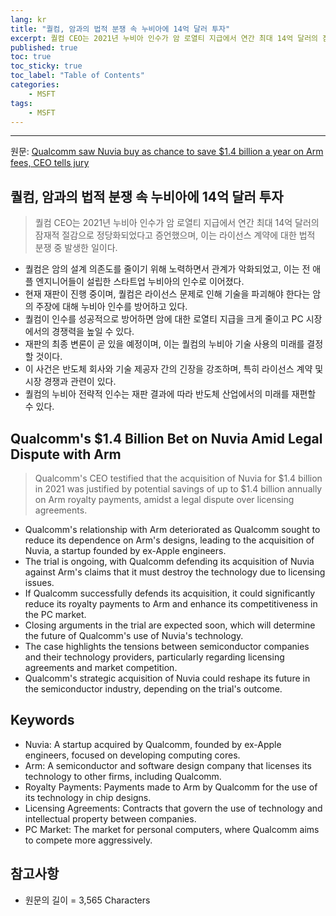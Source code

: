 ```yaml
---
lang: kr
title: "퀄컴, 암과의 법적 분쟁 속 누비아에 14억 달러 투자"
excerpt: 퀄컴 CEO는 2021년 누비아 인수가 암 로열티 지급에서 연간 최대 14억 달러의 잠재적 절감으로 정당화되었다고 증언했으며, 이는 라이선스 계약에 대한 법적 분쟁 중 발생한 일이다.
published: true
toc: true
toc_sticky: true
toc_label: "Table of Contents"
categories:
    - MSFT
tags:
    - MSFT
---
```


---

  원문: [Qualcomm saw Nuvia buy as chance to save $1.4 billion a year on Arm fees, CEO tells jury](https://www.investing.com/news/stock-market-news/qualcomm-saw-nuvia-buy-as-chance-to-save-14-billion-a-year-on-arm-fees-ceo-tells-jury-3780773)

## 퀄컴, 암과의 법적 분쟁 속 누비아에 14억 달러 투자

> 퀄컴 CEO는 2021년 누비아 인수가 암 로열티 지급에서 연간 최대 14억 달러의 잠재적 절감으로 정당화되었다고 증언했으며, 이는 라이선스 계약에 대한 법적 분쟁 중 발생한 일이다.


- 퀄컴은 암의 설계 의존도를 줄이기 위해 노력하면서 관계가 악화되었고, 이는 전 애플 엔지니어들이 설립한 스타트업 누비아의 인수로 이어졌다.
- 현재 재판이 진행 중이며, 퀄컴은 라이선스 문제로 인해 기술을 파괴해야 한다는 암의 주장에 대해 누비아 인수를 방어하고 있다.
- 퀄컴이 인수를 성공적으로 방어하면 암에 대한 로열티 지급을 크게 줄이고 PC 시장에서의 경쟁력을 높일 수 있다.
- 재판의 최종 변론이 곧 있을 예정이며, 이는 퀄컴의 누비아 기술 사용의 미래를 결정할 것이다.
- 이 사건은 반도체 회사와 기술 제공자 간의 긴장을 강조하며, 특히 라이선스 계약 및 시장 경쟁과 관련이 있다.
- 퀄컴의 누비아 전략적 인수는 재판 결과에 따라 반도체 산업에서의 미래를 재편할 수 있다.

## Qualcomm's $1.4 Billion Bet on Nuvia Amid Legal Dispute with Arm

> Qualcomm's CEO testified that the acquisition of Nuvia for $1.4 billion in 2021 was justified by potential savings of up to $1.4 billion annually on Arm royalty payments, amidst a legal dispute over licensing agreements.


- Qualcomm's relationship with Arm deteriorated as Qualcomm sought to reduce its dependence on Arm's designs, leading to the acquisition of Nuvia, a startup founded by ex-Apple engineers.
- The trial is ongoing, with Qualcomm defending its acquisition of Nuvia against Arm's claims that it must destroy the technology due to licensing issues.
- If Qualcomm successfully defends its acquisition, it could significantly reduce its royalty payments to Arm and enhance its competitiveness in the PC market.
- Closing arguments in the trial are expected soon, which will determine the future of Qualcomm's use of Nuvia's technology.
- The case highlights the tensions between semiconductor companies and their technology providers, particularly regarding licensing agreements and market competition.
- Qualcomm's strategic acquisition of Nuvia could reshape its future in the semiconductor industry, depending on the trial's outcome.

## Keywords

- Nuvia: A startup acquired by Qualcomm, founded by ex-Apple engineers, focused on developing computing cores.
- Arm: A semiconductor and software design company that licenses its technology to other firms, including Qualcomm.
- Royalty Payments: Payments made to Arm by Qualcomm for the use of its technology in chip designs.
- Licensing Agreements: Contracts that govern the use of technology and intellectual property between companies.
- PC Market: The market for personal computers, where Qualcomm aims to compete more aggressively.

## 참고사항

- 원문의 길이 = 3,565 Characters

